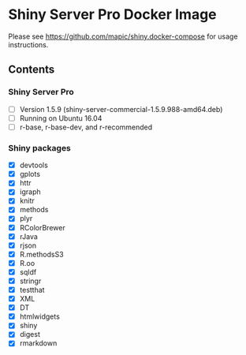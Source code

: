 # Shiny Server Pro Docker Image

Please see https://github.com/mapic/shiny.docker-compose for usage instructions.

## Contents

### Shiny Server Pro
- [ ] Version 1.5.9 (shiny-server-commercial-1.5.9.988-amd64.deb)
- [ ] Running on Ubuntu 16.04
- [ ] r-base, r-base-dev, and r-recommended

### Shiny packages
 - [x] devtools
 - [x] gplots
 - [x] httr
 - [x] igraph
 - [x] knitr
 - [x] methods
 - [x] plyr
 - [x] RColorBrewer
 - [x] rJava
 - [x] rjson
 - [x] R.methodsS3
 - [x] R.oo
 - [x] sqldf
 - [x] stringr
 - [x] testthat
 - [x] XML
 - [x] DT
 - [x] htmlwidgets
 - [x] shiny
 - [x] digest
 - [x] rmarkdown
